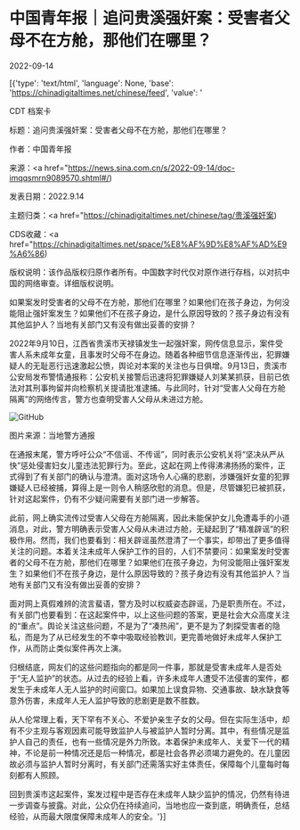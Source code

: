 # 中国青年报｜追问贵溪强奸案：受害者父母不在方舱，那他们在哪里？

2022-09-14

[{'type': 'text/html', 'language': None, 'base': 'https://chinadigitaltimes.net/chinese/feed', 'value': '

CDT 档案卡

标题：追问贵溪强奸案：受害者父母不在方舱，那他们在哪里？

作者：中国青年报

来源：<a href="https://news.sina.com.cn/s/2022-09-14/doc-imqqsmrn9089570.shtml#/)

发表日期：2022.9.14

主题归类：<a href="https://chinadigitaltimes.net/chinese/tag/贵溪强奸案)

CDS收藏：<a href="https://chinadigitaltimes.net/space/%E8%AF%9D%E8%AF%AD%E9%A6%86)

版权说明：该作品版权归原作者所有。中国数字时代仅对原作进行存档，以对抗中国的网络审查。详细版权说明。







如果案发时受害者的父母不在方舱，那他们在哪里？如果他们在孩子身边，为何没能阻止强奸案发生？如果他们不在孩子身边，是什么原因导致的？孩子身边有没有其他监护人？当地有关部门又有没有做出妥善的安排？



2022年9月10日，江西省贵溪市天禄镇发生一起强奸案，网传信息显示，案件受害人系未成年女童，且事发时父母不在身边。随着各种细节信息逐渐传出，犯罪嫌疑人的无耻恶行迅速激起公愤，舆论对本案的关注也与日俱增。9月13日，贵溪市公安局发布警情通报称：公安机关接警后迅速将犯罪嫌疑人刘某某抓获，目前已依法对其刑事拘留并向检察机关提请批准逮捕。与此同时，针对“受害人父母在方舱隔离”的网络传言，警方也查明受害人父母从未进过方舱。

![GitHub](https://chinadigitaltimes.net/chinese/files/2022/09/post-687048-6321f5d5186be.)

图片来源：当地警方通报

在通报末尾，警方呼吁公众“不信谣、不传谣”，同时表示公安机关将“坚决从严从快”惩处侵害妇女儿童违法犯罪行为。至此，这起在网上传得沸沸扬扬的案件，正式得到了有关部门的确认与澄清。面对这场令人心痛的悲剧，涉嫌强奸女童的犯罪嫌疑人已经被捕，算得上是一则令人稍感欣慰的消息。但是，尽管嫌犯已被抓获，针对这起案件，仍有不少疑问需要有关部门进一步解答。

此前，网上确实流传过受害人父母在方舱隔离，因此未能保护女儿免遭毒手的小道消息，对此，警方明确表示受害人父母从未进过方舱，无疑起到了“精准辟谣”的积极作用。然而，我们也要看到：相关辟谣虽然澄清了一个事实，却带出了更多值得关注的问题。本着关注未成年人保护工作的目的，人们不禁要问：如果案发时受害者的父母不在方舱，那他们在哪里？如果他们在孩子身边，为何没能阻止强奸案发生？如果他们不在孩子身边，是什么原因导致的？孩子身边有没有其他监护人？当地有关部门又有没有做出妥善的安排？

面对网上真假难辨的流言蜚语，警方及时以权威姿态辟谣，乃是职责所在。不过，有关部门也要看到：在这起案件中，以上这些问题的答案，更是社会大众高度关注的“重点”。舆论关注这些问题，不是为了“凑热闹”，更不是为了刺探受害者的隐私，而是为了从已经发生的不幸中吸取经验教训，更完善地做好未成年人保护工作，从而防止类似案件再次上演。

归根结底，网友们的这些问题指向的都是同一件事，那就是受害未成年人是否处于“无人监护”的状态。从过去的经验上看，许多未成年人遭受不法侵害的案件，都发生于未成年人无人监护的时间窗口。如果加上误食异物、交通事故、缺水缺食等意外伤害，未成年人无人监护导致的悲剧更是数不胜数。

从人伦常理上看，天下罕有不关心、不爱护亲生子女的父母。但在实际生活中，却有不少主观与客观因素可能导致监护人与被监护人暂时分离。其中，有些情况是监护人自己的责任，也有一些情况是外力所致。本着保护未成年人、关爱下一代的精神，不论是前一种情况还是后一种情况，都是社会各界必须竭力避免的。在儿童因故必须与监护人暂时分离时，有关部门还需落实好主体责任，保障每个儿童每时每刻都有人照顾。

回到贵溪市这起案件，案发过程中是否存在未成年人缺少监护的情况，仍然有待进一步调查与披露。对此，公众仍在持续追问，当地也应一查到底，明确责任，总结经验，从而最大限度保障未成年人的安全。'}]
